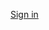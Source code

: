 [Sign in](https://arstechnica.com/civis/ucp.php?mode=login&return_to=%2Ftech-policy%2F2018%2F05%2Fjails-are-replacing-in-person-visits-with-video-calling-services-theyre-awful%2F)